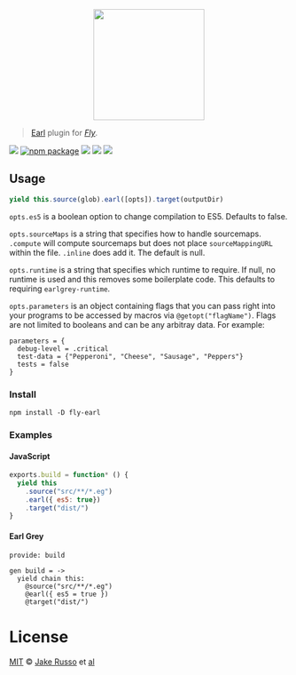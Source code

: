 <div align="center">
  <a href="http://github.com/flyjs/fly">
    <img width=200px  src="https://cloud.githubusercontent.com/assets/8317250/8430194/35c6043a-1f6a-11e5-8cbd-af6cc86baa84.png">
  </a>
</div>

> [Earl](https://github.com/MadcapJake/fly-earl) plugin for _[Fly][fly]_.

[![][fly-badge]][fly]
[![npm package][npm-ver-link]][releases]
[![][dl-badge]][npm-pkg-link]
[![][travis-badge]][travis-link]
[![][mit-badge]][mit]

## Usage

```js
yield this.source(glob).earl([opts]).target(outputDir)
```
`opts.es5` is a boolean option to change compilation to ES5.  Defaults to false.

`opts.sourceMaps` is a string that specifies how to handle sourcemaps. `.compute` will compute sourcemaps but does not place `sourceMappingURL` within the file. `.inline` does add it.  The default is null.

`opts.runtime` is a string that specifies which runtime to require.  If null, no runtime is used and this removes some boilerplate code.  This defaults to requiring `earlgrey-runtime`.

`opts.parameters` is an object containing flags that you can pass right into your programs to be accessed by macros via `@getopt("flagName")`.  Flags are not limited to booleans and can be any arbitray data. For example:
```earl-grey
parameters = {
  debug-level = .critical
  test-data = {"Pepperoni", "Cheese", "Sausage", "Peppers"}
  tests = false
}
```
### Install

```
npm install -D fly-earl
```

### Examples

#### JavaScript

```js
exports.build = function* () {
  yield this
    .source("src/**/*.eg")
    .earl({ es5: true})
    .target("dist/")
}
```

#### Earl Grey

```earl-grey
provide: build

gen build = ->
  yield chain this:
    @source("src/**/*.eg")
    @earl({ es5 = true })
    @target("dist/")
```

# License

[MIT][mit] © [Jake Russo][author] et [al][contributors]

[mit]:          http://opensource.org/licenses/MIT
[author]:       http://github.com/MadcapJake
[contributors]: https://github.com/MadcapJake/fly-earl/graphs/contributors
[releases]:     https://github.com/MadcapJake/fly-earl/releases
[fly]:          https://www.github.com/flyjs/fly
[fly-badge]:    https://img.shields.io/badge/fly-JS-05B3E1.svg?style=flat-square
[mit-badge]:    https://img.shields.io/badge/license-MIT-444444.svg?style=flat-square
[npm-pkg-link]: https://www.npmjs.org/package/fly-earl
[npm-ver-link]: https://img.shields.io/npm/v/fly-earl.svg?style=flat-square
[dl-badge]:     http://img.shields.io/npm/dm/fly-earl.svg?style=flat-square
[travis-link]:  https://travis-ci.org/MadcapJake/fly-earl
[travis-badge]: http://img.shields.io/travis/MadcapJake/fly-earl.svg?style=flat-square
